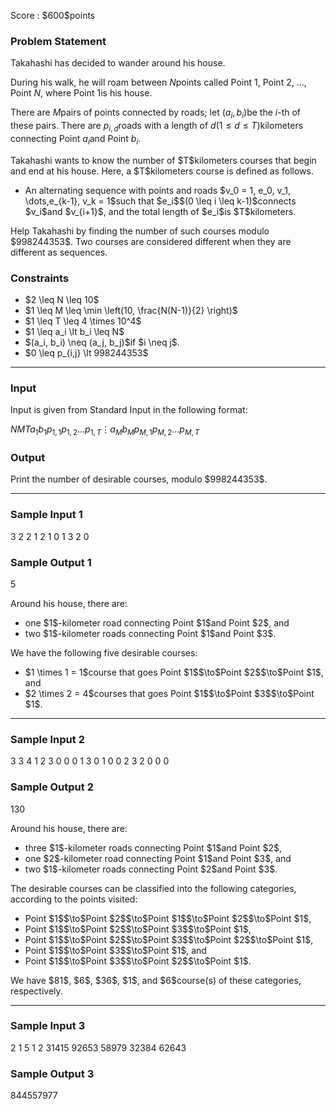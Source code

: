 
<div>

<span>

<span>

<p>
Score : $600$points
</p>

<div>

<section>

### **Problem Statement**

<p>
Takahashi has decided to wander around his house.

During his walk, he will roam between $N$points called Point $1$, Point $2$, $\dots$, Point $N$, where Point $1$is his house.

There are $M$pairs of points connected by roads; let $(a_i, b_i)$be the $i$-th of these pairs. There are $p_{i, d}$roads with a length of $d$$(1 \leq d \leq T)$kilometers connecting Point $a_i$and Point $b_i$.
</p>

<p>
Takahashi wants to know the number of $T$kilometers courses that begin and end at his house. Here, a $T$kilometers course is defined as follows.
</p>

<ul>

<li>
An alternating sequence with points and roads $v_0 = 1, e_0, v_1, \dots,e_{k-1}, v_k = 1$such that $e_i$$(0 \leq i \leq k-1)$connects $v_i$and $v_{i+1}$, and the total length of $e_i$is $T$kilometers.
</li>

</ul>

<p>
Help Takahashi by finding the number of such courses modulo $998244353$. Two courses are considered different when they are different as sequences.
</p>

</section>

</div>

<div>

<section>

### **Constraints**

<ul>

<li>
$2 \leq N \leq 10$
</li>

<li>
$1 \leq M \leq \min \left(10, \frac{N(N-1)}{2} \right)$
</li>

<li>
$1 \leq T \leq 4 \times 10^4$
</li>

<li>
$1 \leq a_i \lt b_i \leq N$
</li>

<li>
$(a_i, b_i) \neq (a_j, b_j)$if $i \neq j$.
</li>

<li>
$0 \leq p_{i,j} \lt 998244353$
</li>

</ul>

</section>

</div>

---

<div>

<div>

<section>

### **Input**

<p>
Input is given from Standard Input in the following format:
</p>

<div>

$N$$M$$T$$a_1$$b_1$$p_{1,1}$$p_{1,2}$$\ldots$$p_{1,T}$$\vdots$$a_M$$b_M$$p_{M,1}$$p_{M,2}$$\ldots$$p_{M,T}$
</div>

</section>

</div>

<div>

<section>

### **Output**

<p>
Print the number of desirable courses, modulo $998244353$.
</p>

</section>

</div>

</div>

---

<div>

<section>

### **Sample Input 1**

<div>

3 2 2
1 2
1 0
1 3
2 0

</div>

</section>

</div>

<div>

<section>

### **Sample Output 1**

<div>

5

</div>

<p>
Around his house, there are:
</p>

<ul>

<li>
one $1$-kilometer road connecting Point $1$and Point $2$, and
</li>

<li>
two $1$-kilometer roads connecting Point $1$and Point $3$.
</li>

</ul>

<p>
We have the following five desirable courses:
</p>

<ul>

<li>
$1 \times 1 = 1$course that goes Point $1$$\to$Point $2$$\to$Point $1$, and
</li>

<li>
$2 \times 2 = 4$courses that goes Point $1$$\to$Point $3$$\to$Point $1$.
</li>

</ul>

</section>

</div>

---

<div>

<section>

### **Sample Input 2**

<div>

3 3 4
1 2
3 0 0 0
1 3
0 1 0 0
2 3
2 0 0 0

</div>

</section>

</div>

<div>

<section>

### **Sample Output 2**

<div>

130

</div>

<p>
Around his house, there are:
</p>

<ul>

<li>
three $1$-kilometer roads connecting Point $1$and Point $2$,
</li>

<li>
one $2$-kilometer road connecting Point $1$and Point $3$, and
</li>

<li>
two $1$-kilometer roads connecting Point $2$and Point $3$.
</li>

</ul>

<p>
The desirable courses can be classified into the following categories, according to the points visited:
</p>

<ul>

<li>
Point $1$$\to$Point $2$$\to$Point $1$$\to$Point $2$$\to$Point $1$,
</li>

<li>
Point $1$$\to$Point $2$$\to$Point $3$$\to$Point $1$,
</li>

<li>
Point $1$$\to$Point $2$$\to$Point $3$$\to$Point $2$$\to$Point $1$,
</li>

<li>
Point $1$$\to$Point $3$$\to$Point $1$, and
</li>

<li>
Point $1$$\to$Point $3$$\to$Point $2$$\to$Point $1$.
</li>

</ul>

<p>
We have $81$, $6$, $36$, $1$, and $6$course(s) of these categories, respectively.
</p>

</section>

</div>

---

<div>

<section>

### **Sample Input 3**

<div>

2 1 5
1 2
31415 92653 58979 32384 62643

</div>

</section>

</div>

<div>

<section>

### **Sample Output 3**

<div>

844557977

</div>

</section>

</div>

</span>

</span>

</div>
